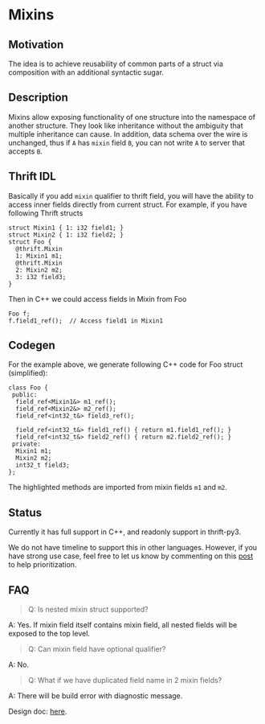 # Mixins

<!-- https://www.internalfb.com/intern/wiki/Thrift/Thrift_Guide/IDL/Mixins/?noredirect -->

## Motivation

The idea is to achieve reusability of common parts of a struct via composition with an additional syntactic sugar.

## Description

Mixins allow exposing functionality of one structure into the namespace of another structure. They look like inheritance without the ambiguity that multiple inheritance can cause. In addition, data schema over the wire is unchanged, thus if `A` has `mixin` field `B`, you can not write `A` to server that accepts `B`.

## Thrift IDL

Basically if you add `mixin` qualifier to thrift field, you will have the ability to access inner fields directly from current struct. For example, if you have following Thrift structs

```
struct Mixin1 { 1: i32 field1; }
struct Mixin2 { 1: i32 field2; }
struct Foo {
  @thrift.Mixin
  1: Mixin1 m1;
  @thrift.Mixin
  2: Mixin2 m2;
  3: i32 field3;
}
```
Then in C++ we could access fields in Mixin from Foo

```
Foo f;
f.field1_ref();  // Access field1 in Mixin1
```
## Codegen

For the example above, we generate following C++ code for Foo struct (simplified):

```
class Foo {
 public:
  field_ref<Mixin1&> m1_ref();
  field_ref<Mixin2&> m2_ref();
  field_ref<int32_t&> field3_ref();

  field_ref<int32_t&> field1_ref() { return m1.field1_ref(); }
  field_ref<int32_t&> field2_ref() { return m2.field2_ref(); }
 private:
  Mixin1 m1;
  Mixin2 m2;
  int32_t field3;
};
```
The highlighted methods are imported from mixin fields `m1` and `m2`.

## Status

Currently it has full support in C++, and readonly support in thrift-py3.

We do not have timeline to support this in other languages. However, if you have strong use case, feel free to let us know by commenting on this [post](https://fb.workplace.com/groups/1730279463893632/permalink/2608655872722649/) to help prioritization.

## FAQ

> Q: Is nested mixin struct supported?

A: Yes. If mixin field itself contains mixin field, all nested fields will be exposed to the top level.

> Q: Can mixin field have optional qualifier?

A: No.

> Q: What if we have duplicated field name in 2 mixin fields?

A: There will be build error with diagnostic message.

Design doc: [here](https://fb.quip.com/Q0QmAQPtJadN).
